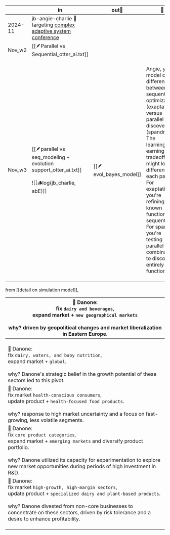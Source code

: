 
|         | in                                                                                                | out📝                  | 🔑                                                                                                                                                                                                                                                                                                                                                                    |                                                                                                                                                                                                                                                                                                                                                        |
| ------- | ------------------------------------------------------------------------------------------------- | ---------------------- | --------------------------------------------------------------------------------------------------------------------------------------------------------------------------------------------------------------------------------------------------------------------------------------------------------------------------------------------------------------------- | ------------------------------------------------------------------------------------------------------------------------------------------------------------------------------------------------------------------------------------------------------------------------------------------------------------------------------------------------------ |
| 2024-11 | jb-angie-charlie 🎯targeting [complex adaptive system conference](https://sites.mit.edu/cas2025/) |                        |                                                                                                                                                                                                                                                                                                                                                                       |                                                                                                                                                                                                                                                                                                                                                        |
| Nov_w2  | [[🪶Parallel vs Sequential_otter_ai.txt]]                                                         |                        |                                                                                                                                                                                                                                                                                                                                                                       |                                                                                                                                                                                                                                                                                                                                                        |
| Nov_w3  | [[🪶parallel vs seq_modeling + evolution support_otter_ai.txt]]<br><br>![[🪵log(jb_charlie, abE)]]  | [[🪶evol_bayes_model]] | <br>Angie, your model could differentiate between sequential optimization (exaptation) versus parallel discovery (spandrel). <br>The learning-earning tradeoff might look different for each path. <br>For exaptation, you're refining known functions sequentially.<br>For spandrel, you're testing parallel combinations to discover entirely new functions<br><br> | <br>Q1. regarding "spandrel as morphological byproduct", is [morphology vs physiology](https://knyamed.com/blogs/difference-between/morphology-vs-physiology) somewhat physical vs digital? i.e. mophological by"product" is only possible from 'atomized" (fulfillment) action that increase space-dependency? (for more feel on physical vs digital) |




from [[detail on simulation model]], 

| 🚀 Danone: <br>fix `dairy and beverages`, <br>expand market + `new geographical markets`<br><br>why? driven by geopolitical changes and market liberalization in Eastern Europe.                                                                                                                |
| ----------------------------------------------------------------------------------------------------------------------------------------------------------------------------------------------------------------------------------------------------------------------------------------------- |
| <br>🚀 Danone: <br>fix `dairy, waters, and baby nutrition`, <br>expand market + `global`. <br><br>why? Danone's strategic belief in the growth potential of these sectors led to this pivot.                                                                                                    |
| 🧲 Danone: <br>fix market `health-conscious consumers`, <br>update product + `health-focused food products`. <br><br>why? response to high market uncertainty and a focus on fast-growing, less volatile segments.                                                                              |
| 🚀 Danone: <br>fix `core product categories`, <br>expand market + `emerging markets` and diversify product portfolio. <br><br>why? Danone utilized its capacity for experimentation to explore new market opportunities during periods of high investment in R&D.                               |
| 🧲 Danone: <br>fix market `high-growth, high-margin sectors`, <br>update product + `specialized dairy and plant-based products`. <br><br>why? Danone divested from non-core businesses to concentrate on these sectors, driven by risk tolerance and a desire to enhance profitability.<br><br> |


